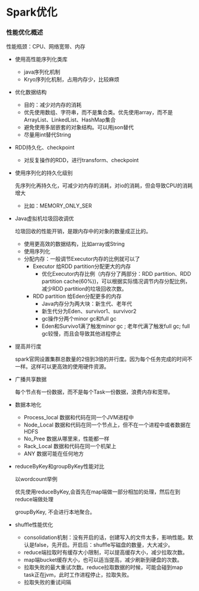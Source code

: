 # Spark优化

### 性能优化概述

性能瓶颈：CPU、网络宽带、内存

- 使用高性能序列化类库

  - java序列化机制
  - Kryo序列化机制，占用内存少，比较麻烦

- 优化数据结构

  - 目的：减少对内存的消耗
  - 优先使用数组、字符串，而不是集合类。优先使用array，而不是ArrayList、LinkedList、HashMap集合
  - 避免使用多层嵌套的对象结构。可以用json替代
  - 尽量用int替代String

- RDD持久化、checkpoint

  - 对反复操作的RDD，进行transform、checkpoint

- 使用序列化的持久化级别

  ​	先序列化再持久化，可减少对内存的消耗，对io的消耗，但会导致CPU的消耗增大

  - 比如：MEMORY_ONLY_SER

- Java虚拟机垃圾回收调优

  垃圾回收的性能开销，是跟内存中的对象的数量成正比的。

  - 使用更高效的数据结构，比如array或String
  - 使用序列化
  - 分配内存：一般调节Executor内存的比例就可以了
    - Executor 给RDD partition分配更大的内存
      - 优化Executor内存比例（内存分了两部分：RDD partition、RDD partition cache(60%))，可以根据实际情况调节内存分配比例，减少RDD partition的垃圾回收次数。
    - RDD partition 给Eden分配更多的内存
      - Java内存分为两大块：新生代、老年代
      - 新生代分为Eden、survivor1、survivor2
      - gc操作分两个minor gc和full gc
      - Eden和Survivo1满了触发minor gc ; 老年代满了触发full gc; full gc较慢，而且会导致其他进程停止

- 提高并行度

  spark官网设置集群总数量的2倍到3倍的并行度。因为每个任务完成的时间不一样。这样可以更高效的使用硬件资源。

- 广播共享数据

  每个节点有一份数据，而不是每个Task一份数据，浪费内存和宽带。

- 数据本地化

  - Process_local 数据和代码在同一个JVM进程中
  - Node_Local 数据和代码在同一个节点上，但不在一个进程中或者数据在HDFS
  - No_Pree 数据从哪里来，性能都一样
  - Rack_Local 数据和代码在同一个机架上
  - ANY 数据可能在任何地方

- reduceByKey和groupByKey性能对比

  以wordcount举例

  优先使用reduceByKey,会首先在map端做一部分相加的处理，然后在到reduce端做处理

  groupByKey, 不会进行本地聚合。

- shuffle性能优化

  - consolidation机制：没有开启的话，创建写入的文件太多，影响性能。默认是false，先开启。开启后：shuffle写磁盘的数量，大大减少。
  - reduce端拉取时有缓存大小限制，可以提高缓存大小，减少拉取次数。
  - map端bucket缓存大小，也可以适当提高，减少刷新到硬盘的次数。
  - 拉取失败的最大重试次数。reduce拉取数据的时候，可能会碰到map task正在jvm，此时工作进程停止，拉取失败。
  - 拉取失败的重试间隔